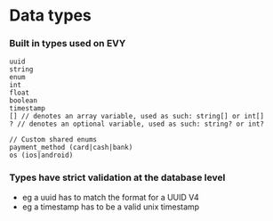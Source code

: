 # Data types

### Built in types used on EVY
```
uuid
string
enum
int
float
boolean
timestamp
[] // denotes an array variable, used as such: string[] or int[]
? // denotes an optional variable, used as such: string? or int?

// Custom shared enums
payment_method (card|cash|bank)
os (ios|android)
```

### Types have strict validation at the database level
- eg a uuid has to match the format for a UUID V4
- eg a timestamp has to be a valid unix timestamp